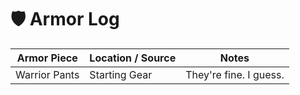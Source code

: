 # 🛡️ Armor Log

| Armor Piece   | Location / Source | Notes |
|---------------|-------------------|-------|
| Warrior Pants | Starting Gear     | They're fine. I guess. |
